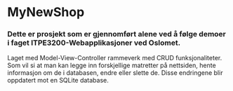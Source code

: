 # MyNewShop

### Dette er prosjekt som er gjennomført alene ved å følge demoer i faget ITPE3200-Webapplikasjoner ved Oslomet. 

Laget med Model-View-Controller rammeverk med CRUD funksjonaliteter. Som vil si at man kan legge inn forskjellige matretter på nettsiden, hente 
informasjon om de i databasen, endre eller slette de. Disse endringene blir oppdatert mot en SQLite database. 
